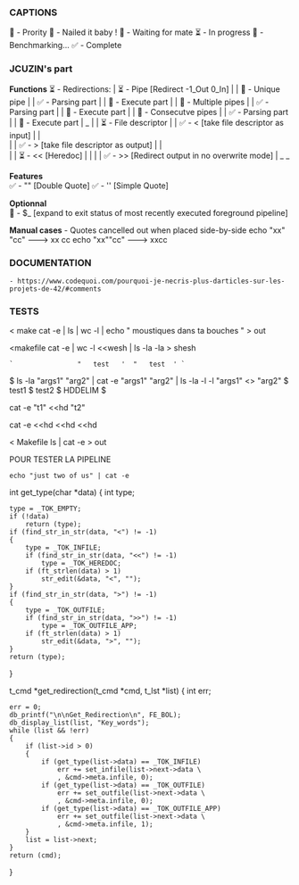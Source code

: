 
### CAPTIONS

🎯	 -	 Prority
🗿	 -	 Nailed it baby !
🚧	 -	 Waiting for mate
⏳	-	In progress
🧪	 - 	 Benchmarking...
✅	-	Complete

### JCUZIN's part
**Functions**
	⏳ - Redirections:
	|	⏳ - Pipe 					[Redirect -1_Out 0_In]
	|	| 🧪 - Unique pipe
	|	| 		✅ -  Parsing part
	|	| 		🧪 -  Execute part
	|	| 🧪 - Multiple pipes
	|	| 		✅ -  Parsing part
	|	| 		🧪 -  Execute part
	|	| 🧪 - Consecutve pipes
	|	| 		✅ -  Parsing part
	|	|		🧪 -  Execute part
	|	\_
	|
	|	⏳ - File descriptor
	|	|	✅ - <			[take file descriptor as input]
	|	|					 
	|	|	✅ - >			[take file descriptor as output]
	|	|						
	|	|	⏳ - <<			[Heredoc]
	|	|
	|	|	✅ - >>			[Redirect output in no overwrite mode]
	|	\_
	\_  

**Features**	
		✅ - ""							[Double Quote]
		✅ - ''							[Simple Quote]

**Optionnal**	
		🚧 - $_							 [expand to exit status of most recently executed foreground pipeline]

**Manual cases**
	- Quotes cancelled out when placed side-by-side
			echo "xx"    "cc" ---> xx cc
			echo "xx""cc" ---> xxcc

### DOCUMENTATION

	- https://www.codequoi.com/pourquoi-je-necris-plus-darticles-sur-les-projets-de-42/#comments

### TESTS

< make cat -e | ls | wc -l | echo "     moustiques dans   ta   bouches   " > out

<makefile cat -e | wc -l <<wesh | ls -la -la > shesh

	`                "   test   '  "   test  ' `

$ ls -la "args1" "arg2" | cat -e "args1" "arg2" | ls -la -l -l "args1" <<HDDELIM >> "arg2"
$ test1
$ test2
$ HDDELIM
$

cat -e "t1" <<hd "t2"

cat -e <<hd <<hd <<hd

< Makefile ls | cat -e > out

POUR TESTER LA PIPELINE

	echo "just two of us" | cat -e















































int	get_type(char *data)
{
	int		type;

	type = _TOK_EMPTY;
	if (!data)
		return (type);
	if (find_str_in_str(data, "<") != -1)
	{
		type = _TOK_INFILE;
		if (find_str_in_str(data, "<<") != -1)
			type = _TOK_HEREDOC;
		if (ft_strlen(data) > 1)
			str_edit(&data, "<", "");
	}
	if (find_str_in_str(data, ">") != -1)
	{
		type = _TOK_OUTFILE;
		if (find_str_in_str(data, ">>") != -1)
			type = _TOK_OUTFILE_APP;
		if (ft_strlen(data) > 1)
			str_edit(&data, ">", "");
	}
	return (type);
}

t_cmd	*get_redirection(t_cmd *cmd, t_lst *list)
{
	int		err;

	err = 0;
	db_printf("\n\nGet_Redirection\n", FE_BOL);
	db_display_list(list, "Key_words");
	while (list && !err)
	{
		if (list->id > 0)
		{
			if (get_type(list->data) == _TOK_INFILE)
				err += set_infile(list->next->data \
				, &cmd->meta.infile, 0);
			if (get_type(list->data) == _TOK_OUTFILE)
				err += set_outfile(list->next->data \
				, &cmd->meta.infile, 0);
			if (get_type(list->data) == _TOK_OUTFILE_APP)
				err += set_outfile(list->next->data \
				, &cmd->meta.infile, 1);
		}
		list = list->next;
	}
	return (cmd);
}

